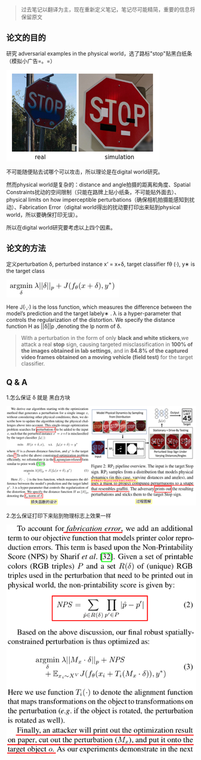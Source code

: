 > 过去笔记以翻译为主，现在重新定义笔记，笔记尽可能精简，重要的信息将保留原文

## 论文的目的

研究 adversarial examples in the physical world，选了路标"stop"贴黑白纸条（模拟小广告=。=）

![22333.png](/images/22333.png)

不可能随便贴去试哪个可以攻击，所以理论是在digital world研究。

然而physical world是复杂的：distance and angle拍摄的距离和角度、Spatial Constraints扰动的空间限制（只能在路牌上贴小纸条，不可能贴外面去）、physical limits on how imperceptible perturbations（确保相机拍摄能感知到扰动）、Fabrication Error（digital world得出的扰动要打印出来贴到physical world，所以要确保打印无误）。

所以在digital world研究要考虑以上四个因素。

## 论文的方法

定义perturbation δ, perturbed instance x‘ = x+δ, target classifier fθ (·), y∗ is the target class

![22444.png](/images/22444.png)

Here J(·,·) is the loss function, which measures the difference between the model’s prediction and the target labely∗ . λ is a hyper-parameter that controls the regularization of the distortion. We specify the distance function H as ||δ||p ,denoting the lp norm of δ.

> With a perturbation in the form of only **black and white stickers**,we attack a real **stop** sign, causing targeted misclassification in **100% of the images obtained in lab settings**, and in **84.8% of the captured video frames obtained on a moving vehicle (field test)** for the target classifier.



## Q & A

1.怎么保证 δ 就是 黑白方块

<div align=center><img src="/images/Screenshot from 2018-09-13 20-33-59.png"/></div>

2.怎么保证打印下来贴到物理标志上效果一样

<div align=center><img src="/images/Screenshot from 2018-09-13 20-43-45.png"/></div>

